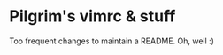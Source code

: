 Pilgrim's vimrc & stuff
=======================

Too frequent changes to maintain a README. Oh, well :)
